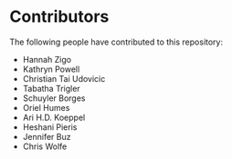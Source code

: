 # Contributors
The following people have contributed to this repository:

- Hannah Zigo
- Kathryn Powell
- Christian Tai Udovicic
- Tabatha Trigler
- Schuyler Borges
- Oriel Humes
- Ari H.D. Koeppel
- Heshani Pieris
- Jennifer Buz
- Chris Wolfe

